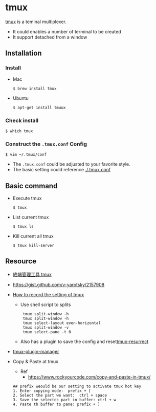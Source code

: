 # tmux 

[tmux](https://github.com/tmux/tmux) is a teminal multiplexer.
- It could enables a number of terminal to be created 
- It support detached from a window

## Installation 

### Install 
- Mac 
    ```
    $ brew install tmux 
    ```
- Ubuntu
    ```
    $ apt-get install tmuux
    ```

### Check install 
```
$ which tmux
```

### Construct the `.tmux.conf` Config 

```
$ vim ~/.tmux/conf
```
- The `.tmux.conf` could be adjusted to your favorite style.
- The basic setting could reference [./.tmux.conf](./.tmux.conf)


## Basic command

- Execute tmux
    ```
    $ tmux
    ```
- List current tmux
    ```
    $ tmux ls
    ```
- Kill current all tmux 
    ```
    $ tmux kill-server
    ```

## Resource
- [終端管理工具 tmux](https://mropengate.blogspot.com/2017/12/tmux.html)
- https://gist.github.com/v-yarotsky/2157908

- [How to record the setting of tmux](https://stackoverflow.com/questions/48619192/tmux-split-window-using-shell-script)
    - Use shell script to splits
       ```
        tmux split-window -h
        tmux split-window -h
        tmux select-layout even-horizontal
        tmux split-window -v
        tmux select-pane -t 0
       ```
    - Also has a plugin to save the config and reset[tmux-resurrect](https://github.com/tmux-plugins/tmux-resurrect)
- [tmux-plugin-manager](https://github.com/tmux-plugins/tpm)

- Copy & Paste at tmux 
    - Ref
       - https://www.rockyourcode.com/copy-and-paste-in-tmux/ 
    ```
    ## prefix weould be our setting to activate tmux hot key 
    1. Enter copying mode:  prefix + [ 
    2. Select the part we want:  ctrl + space 
    3. Save the selectec part in buffer: ctrl + w 
    4. Paste th buffer to pane: prefix + ]
    ```
    

